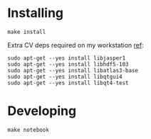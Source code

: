 # Installing

```
make install
```

Extra CV deps required on my workstation [ref](https://blog.piwheels.org/how-to-work-out-the-missing-dependencies-for-a-python-package/):

```
sudo apt-get --yes install libjasper1
sudo apt-get --yes install libhdf5-103
sudo apt-get --yes install libatlas3-base
sudo apt-get --yes install libqtgui4
sudo apt-get --yes install libqt4-test
```


# Developing

```
make notebook
```
